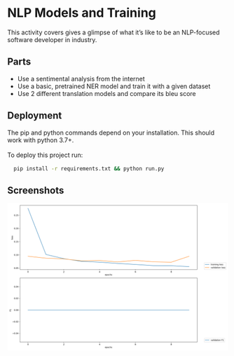 # NLP Models and Training

This activity covers gives a glimpse of what it’s like to be an NLP-focused software developer in industry. 


## Parts

- Use a sentimental analysis from the internet
- Use a basic, pretrained NER model and train it with a given dataset
- Use 2 different translation models and compare its bleu score
## Deployment

The pip and python commands depend on your installation. This should work with python 3.7+. \
\
To deploy this project run:  

```bash
  pip install -r requirements.txt && python run.py
```


## Screenshots

![My Image](training.png)
